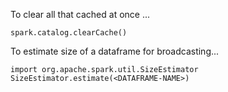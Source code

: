 
To clear all that cached at once ... 

    spark.catalog.clearCache()  

To estimate size of a dataframe for broadcasting...    
    
    import org.apache.spark.util.SizeEstimator
    SizeEstimator.estimate(<DATAFRAME-NAME>)
    

